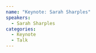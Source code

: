 ```yaml
---
name: "Keynote: Sarah Sharples"
speakers:
  - Sarah Sharples
categories:
  - Keynote
  - Talk
---
```

